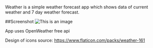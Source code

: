 Weather is a simple weather forecast app which shows data of current weather and 7 day weather forecast.

##Screenshot
![This is an image](https://i.hizliresim.com/lpzz0uf.jpg)

App uses OpenWeather free api

Design of icons source: https://www.flaticon.com/packs/weather-161
